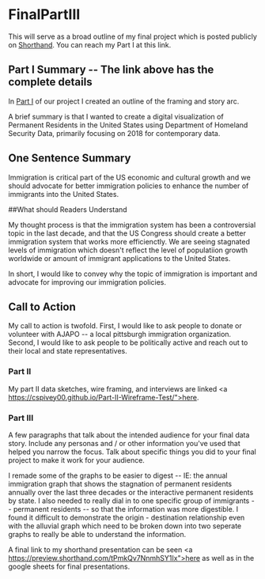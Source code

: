 # FinalPartIII

This will serve as a broad outline of my final project which is posted publicly on 
<a href="https://preview.shorthand.com/tPmkQv7NnmhSY1Ix">Shorthand</a>. You can reach my Part I at this link.
  
## Part I Summary -- The link above has the complete details 

In <a href="https://cspivey00.github.io/Final_Project_ChristianSpivey/">Part I</a> of our project I created an outline of the framing and story arc. 

A brief summary is that I wanted to create a digital visualization of Permanent Residents in the United States using Department of Homeland Security Data, primarily focusing on 2018 for contemporary data. 

## One Sentence Summary

Immigration is critical part of the US economic and cultural growth and we should advocate for better immigration policies to enhance the number of immigrants into the United States.

##What should Readers Understand

My thought process is that the immigration system has been a controversial topic in the last decade, and that the US Congress should create a better immigration system that works more efficienctly. We are seeing stagnated levels of immigration which doesn't reflect the level of populatiion growth worldwide or amount of immigrant applications to the United States.

In short, I would like to convey why the topic of immigration is important and advocate for improving our immigration policies.

## Call to Action

My call to action is twofold. First, I would like to ask people to donate or volunteer with AJAPO -- a local pittsburgh immigration organization. Second, I would like to ask people to be politically active and reach out to their local and state representatives. 

### Part II 

My part II data sketches, wire framing, and interviews are linked <a https://cspivey00.github.io/Part-II-Wireframe-Test/">here</a>.

### Part III

A few paragraphs that talk about the intended audience for your final data story.  Include any personas and / or other information you've used that helped you narrow the focus.  Talk about specific things you did to your final project to make it work for your audience. 

I remade some of the graphs to be easier to digest -- IE: the annual immigration graph that shows the stagnation of permanent residents annually over the last three decades or the interactive permanent residents by state. I also needed to really dial in to one specific group of immigrants -- permanent residents -- so that the information was more digestible. I found it difficult to demonstrate the origin - destination relationship even with the alluvial graph which need to be broken down into two seperate graphs to really be able to understand the information. 

A final link to my shorthand presentation can be seen <a https://preview.shorthand.com/tPmkQv7NnmhSY1Ix">here</a> as well as in the google sheets for final presentations. 
